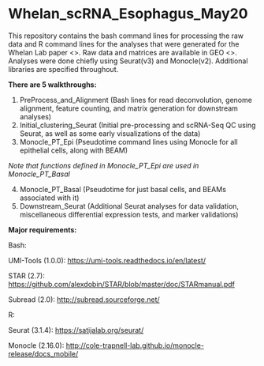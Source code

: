 # Whelan_scRNA_Esophagus_May20
This repository contains the bash command lines for processing the raw data and R command lines for the analyses that were generated for the Whelan Lab paper <>. Raw data and matrices are available in GEO <>.
Analyses were done chiefly using Seurat(v3) and Monocle(v2). Additional libraries are specified throughout. 

**There are 5 walkthroughs:**
1. PreProcess_and_Alignment (Bash lines for read deconvolution, genome alignment, feature counting, and matrix generation for downstream analyses)
2. Initial_clustering_Seurat (Initial pre-processing and scRNA-Seq QC using Seurat, as well as some early visualizations of the data)
3. Monocle_PT_Epi (Pseudotime command lines using Monocle for all epithelial cells, along with BEAM)

*Note that functions defined in Monocle_PT_Epi are used in Monocle_PT_Basal*

4. Monocle_PT_Basal (Pseudotime for just basal cells, and BEAMs associated with it)
5. Downstream_Seurat (Additional Seurat analyses for data validation, miscellaneous differential expression tests, and marker validations)

**Major requirements:** 

Bash: 

UMI-Tools (1.0.0): https://umi-tools.readthedocs.io/en/latest/

STAR (2.7): https://github.com/alexdobin/STAR/blob/master/doc/STARmanual.pdf

Subread (2.0): http://subread.sourceforge.net/

R: 

Seurat (3.1.4): https://satijalab.org/seurat/

Monocle (2.16.0): http://cole-trapnell-lab.github.io/monocle-release/docs_mobile/

